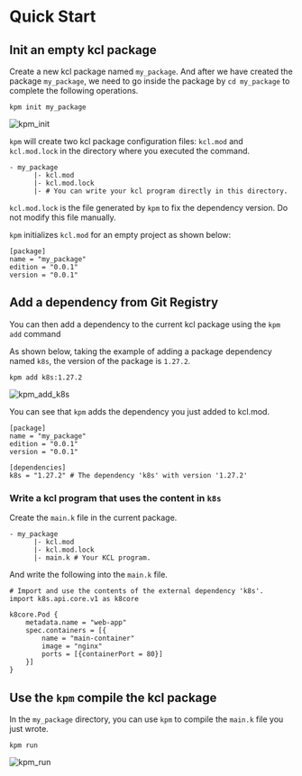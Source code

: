 # Quick Start

## Init an empty kcl package

Create a new kcl package named `my_package`. And after we have created the package `my_package`, we need to go inside the package by `cd my_package` to complete the following operations.

```shell
kpm init my_package
```

![kpm_init](/img/docs/user_docs/guides/package-management/gifs/kpm_init.gif)

`kpm` will create two kcl package configuration files: `kcl.mod` and `kcl.mod.lock` in the directory where you executed the command.

```shell
- my_package
      |- kcl.mod
      |- kcl.mod.lock
      |- # You can write your kcl program directly in this directory.
```

`kcl.mod.lock` is the file generated by `kpm` to fix the dependency version. Do not modify this file manually.

`kpm` initializes `kcl.mod` for an empty project as shown below:

```shell
[package]
name = "my_package"
edition = "0.0.1"
version = "0.0.1"
```

## Add a dependency from Git Registry

You can then add a dependency to the current kcl package using the `kpm add` command

As shown below, taking the example of adding a package dependency named `k8s`, the version of the package is `1.27.2`.

```shell
kpm add k8s:1.27.2
```

![kpm_add_k8s](/img/docs/user_docs/guides/package-management/gifs/kpm_add_k8s.gif)

You can see that `kpm` adds the dependency you just added to kcl.mod.

```shell
[package]
name = "my_package"
edition = "0.0.1"
version = "0.0.1"

[dependencies]
k8s = "1.27.2" # The dependency 'k8s' with version '1.27.2'
```

### Write a kcl program that uses the content in `k8s`

Create the `main.k` file in the current package.

```shell
- my_package
      |- kcl.mod
      |- kcl.mod.lock
      |- main.k # Your KCL program.
```

And write the following into the `main.k` file.

```kcl
# Import and use the contents of the external dependency 'k8s'.
import k8s.api.core.v1 as k8core

k8core.Pod {
    metadata.name = "web-app"
    spec.containers = [{
        name = "main-container"
        image = "nginx"
        ports = [{containerPort = 80}]
    }]
}

```

## Use the `kpm` compile the kcl package

In the `my_package` directory, you can use `kpm` to compile the `main.k` file you just wrote.

```shell
kpm run
```

![kpm_run](/img/docs/user_docs/guides/package-management/gifs/kpm_run.gif)